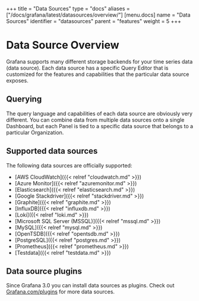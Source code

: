 +++
title = "Data Sources"
type = "docs"
aliases = ["/docs/grafana/latest/datasources/overview/"]
[menu.docs]
name = "Data Sources"
identifier = "datasources"
parent = "features"
weight = 5
+++

# Data Source Overview

Grafana supports many different storage backends for your time series data (data source). Each data source has a specific Query Editor that is customized for the features and capabilities that the particular data source exposes.

## Querying

The query language and capabilities of each data source are obviously very different. You can combine data from multiple data sources onto a single Dashboard, but each Panel is tied to a specific data source that belongs to a particular Organization.

## Supported data sources

The following data sources are officially supported:

* [AWS CloudWatch]({{< relref "cloudwatch.md" >}})
* [Azure Monitor]({{< relref "azuremonitor.md" >}})
* [Elasticsearch]({{< relref "elasticsearch.md" >}})
* [Google Stackdriver]({{< relref "stackdriver.md" >}})
* [Graphite]({{< relref "graphite.md" >}})
* [InfluxDB]({{< relref "influxdb.md" >}})
* [Loki]({{< relref "loki.md" >}})
* [Microsoft SQL Server (MSSQL)]({{< relref "mssql.md" >}})
* [MySQL]({{< relref "mysql.md" >}})
* [OpenTSDB]({{< relref "opentsdb.md" >}})
* [PostgreSQL]({{< relref "postgres.md" >}})
* [Prometheus]({{< relref "prometheus.md" >}})
* [Testdata]({{< relref "testdata.md" >}})

## Data source plugins

Since Grafana 3.0 you can install data sources as plugins. Check out [Grafana.com/plugins](https://grafana.com/plugins) for more data sources.
